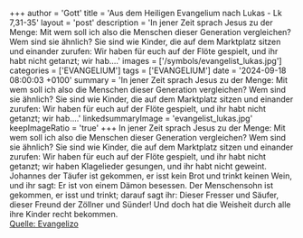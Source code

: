 +++
author = 'Gott'
title = 'Aus dem Heiligen Evangelium nach Lukas - Lk 7,31-35'
layout = 'post'
description = 'In jener Zeit sprach Jesus zu der Menge: Mit wem soll ich also die Menschen dieser Generation vergleichen? Wem sind sie ähnlich? Sie sind wie Kinder, die auf dem Marktplatz sitzen und einander zurufen: Wir haben für euch auf der Flöte gespielt, und ihr habt nicht getanzt; wir hab....'
images = ['/symbols/evangelist_lukas.jpg']
categories = ['EVANGELIUM']
tags = ['EVANGELIUM']
date = '2024-09-18 08:00:03 +0100'
summary = 'In jener Zeit sprach Jesus zu der Menge: Mit wem soll ich also die Menschen dieser Generation vergleichen? Wem sind sie ähnlich? Sie sind wie Kinder, die auf dem Marktplatz sitzen und einander zurufen: Wir haben für euch auf der Flöte gespielt, und ihr habt nicht getanzt; wir hab....'
linkedsummaryImage = 'evangelist_lukas.jpg'
keepImageRatio = 'true'
+++
In jener Zeit sprach Jesus zu der Menge: Mit wem soll ich also die Menschen dieser Generation vergleichen? Wem sind sie ähnlich?
Sie sind wie Kinder, die auf dem Marktplatz sitzen und einander zurufen: Wir haben für euch auf der Flöte gespielt, und ihr habt nicht getanzt; wir haben Klagelieder gesungen, und ihr habt nicht geweint.<!--more-->
Johannes der Täufer ist gekommen, er isst kein Brot und trinkt keinen Wein, und ihr sagt: Er ist von einem Dämon besessen.
Der Menschensohn ist gekommen, er isst und trinkt; darauf sagt ihr: Dieser Fresser und Säufer, dieser Freund der Zöllner und Sünder!
Und doch hat die Weisheit durch alle ihre Kinder recht bekommen.<br> [Quelle: Evangelizo](https://evangeliumtagfuertag.org/DE/gospel)